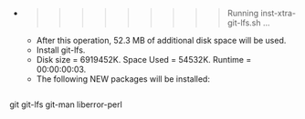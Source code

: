 * >>>>>>>>> Running inst-xtra-git-lfs.sh ...
  * After this operation, 52.3 MB of additional disk space will be used.
  * Install git-lfs.
  * Disk size = 6919452K. Space Used = 54532K. Runtime = 00:00:00:03.
  * The following NEW packages will be installed:
  ```bash
git git-lfs git-man liberror-perl
  ```
